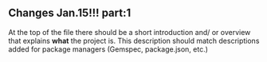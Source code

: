 ## Changes Jan.15!!! part:1

At the top of the file there should be a short introduction and/ or overview that explains **what** the project is. This description should match descriptions added for package managers (Gemspec, package.json, etc.)
